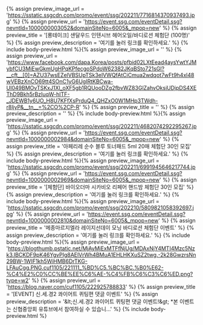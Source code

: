 {% assign preview_image_url = 'https://sstatic.ssgcdn.com/promo/event/ssg/202211/7716814370937493.jpg' %}
{% assign preview_url = 'https://event.ssg.com/eventDetail.ssg?nevntId=1000000003052&domainSiteNo=6005&_mpop=new' %}
{% assign preview_title = '[롱테이크] 샌달우드 인텐시브 헤어오일/바디로션 체험단 (100명)' %}
{% assign preview_description = '여기를 눌러 링크를 확인하세요.' %}
{% include body-preview.html %}{% assign preview_image_url = '' %}
{% assign preview_url = 'https://www.facebook.com/dapa.Korea/posts/pfbid02LXtEead4aysYwtYJMybfCU3MiEwGkmUgHPqKPfecgoSPdoW62382JKqBSto721sGl?__cft__[0]=AZU37wsEZelVBSUpTSk3eIVWQfAtCiCmua2wdqot7wFt9h4xl48wVEBzXnCO69tt4SOnC1yG6UgIRtKBCwa-UI049BMOvTSKxJ1Xl_oXF5gb1RQUooDZg2fbvWZ83GlZahvOksiUDjpDS4XEThD9Bkh5rBzIuqW-hITF-_JDEWB1y6UO_H8U7KFfXsPrduQ4_QHZxO0W1MHp3TWdh-r8ljyP&__tn__=%2CO%2CP-R' %}
{% assign preview_title = '' %}
{% assign preview_description = '' %}
{% include body-preview.html %}{% assign preview_image_url = 'https://sstatic.ssgcdn.com/promo/event/ssg/202211/4682074292295267.jpg' %}
{% assign preview_url = 'https://event.ssg.com/eventDetail.ssg?nevntId=1000000002984&domainSiteNo=6005&_mpop=new' %}
{% assign preview_title = '아페리레 순수 블루 토너패드 5ml 20매 체험단 30인 모집' %}
{% assign preview_description = '여기를 눌러 링크를 확인하세요.' %}
{% include body-preview.html %}{% assign preview_image_url = 'https://sstatic.ssgcdn.com/promo/event/ssg/202211/6991945646217744.jpg' %}
{% assign preview_url = 'https://event.ssg.com/eventDetail.ssg?nevntId=1000000002969&domainSiteNo=6005&_mpop=new' %}
{% assign preview_title = '[체험단] 바이오더마 시카비오 리페어 핸드밤 체험단 30인 모집' %}
{% assign preview_description = '여기를 눌러 링크를 확인하세요.' %}
{% include body-preview.html %}{% assign preview_image_url = 'https://sstatic.ssgcdn.com/promo/event/ssg/202210/5809821058392697.jpg' %}
{% assign preview_url = 'https://event.ssg.com/eventDetail.ssg?nevntId=1000000002810&domainSiteNo=6005&_mpop=new' %}
{% assign preview_title = '메종마르지엘라 레이지선데이 모닝 바디로션 체험단 이벤트' %}
{% assign preview_description = '여기를 눌러 링크를 확인하세요.' %}
{% include body-preview.html %}{% assign preview_image_url = 'https://blogthumb.pstatic.net/MjAyMjExMTFfNjUg/MDAxNjY4MTI4Mzc5Nzk3.lBCKDF9pK46YgvPIg8AElVrWh4BMuA1EHLHKXuSZ2twg.-2k28GwzrsNn29BW-1WIF1kh5WiHMB6DrTKG-LFAuCgg.PNG.cuf1105/221111_%BD%C5.%BC%BC.%B0%E62-%C4%E2%C0%CC%BE%EE%C6%AE-%C4%FB%C6%C3%C6%ED.png?type=w2' %}
{% assign preview_url = 'https://blog.naver.com/cuf1105/222925788833' %}
{% assign preview_title = '[EVENT] 신.세.경2 콰이어트 퀴팅편 댓글 이벤트' %}
{% assign preview_description = '&amp;lt;신.세.경2 콰이어트 퀴팅편 댓글 이벤트!&amp;gt; *본 이벤트는 신협중앙회 유튜브에서 참여하실 수 있습니...' %}
{% include body-preview.html %}